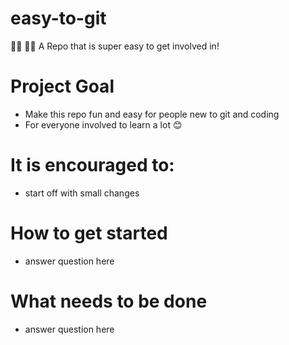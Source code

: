 # easy-to-git
👩‍🔬 👨‍💻 A Repo that is super easy to get involved in!
# Project Goal
- Make this repo fun and easy for people new to git and coding
- For everyone involved to learn a lot 😊
# It is encouraged to:
- start off with small changes
# How to get started
- answer question here
# What needs to be done
- answer question here
